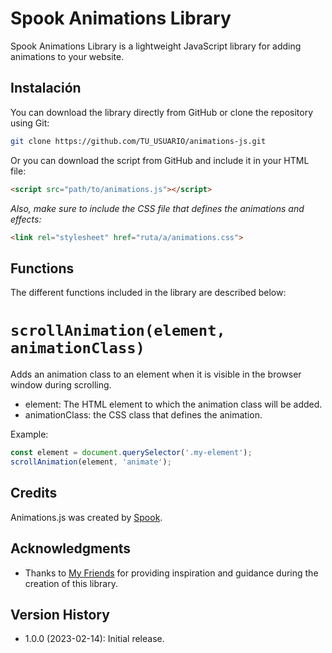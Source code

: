 # Spook Animations Library

Spook Animations Library is a lightweight JavaScript library for adding animations to your website.

## Instalación

You can download the library directly from GitHub or clone the repository using Git:


```sh
git clone https://github.com/TU_USUARIO/animations-js.git
```
Or you can download the script from GitHub and include it in your HTML file:
```html
<script src="path/to/animations.js"></script>
```
*Also, make sure to include the CSS file that defines the animations and effects:*
```html
<link rel="stylesheet" href="ruta/a/animations.css">
```
## Functions
The different functions included in the library are described below:

# `scrollAnimation(element, animationClass)`

Adds an animation class to an element when it is visible in the browser window during scrolling.

- element: The HTML element to which the animation class will be added.
- animationClass: the CSS class that defines the animation.

Example: 
```javascript
const element = document.querySelector('.my-element');
scrollAnimation(element, 'animate');
```

## Credits

Animations.js was created by [Spook](https://your-website.com). 

## Acknowledgments

- Thanks to [My Friends](https://www.youtube.com/watch?v=dQw4w9WgXcQ&ab_channel=RickAstley) for providing inspiration and guidance during the creation of this library.

## Version History

- 1.0.0 (2023-02-14): Initial release.

